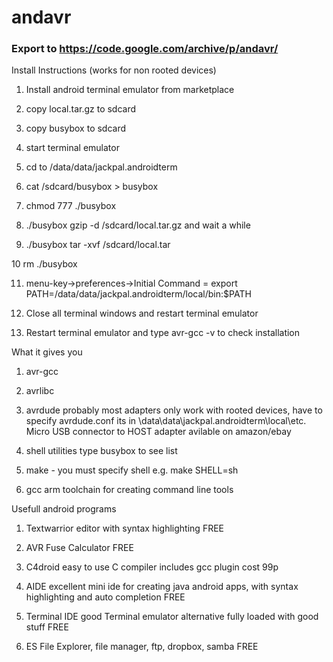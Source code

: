 # andavr

### Export to https://code.google.com/archive/p/andavr/

Install Instructions (works for non rooted devices)



1. Install android terminal emulator from marketplace

2. copy local.tar.gz to sdcard

3. copy busybox to sdcard

4. start terminal emulator

5. cd to /data/data/jackpal.androidterm

6. cat /sdcard/busybox > busybox

7. chmod 777 ./busybox

8. ./busybox gzip -d /sdcard/local.tar.gz and wait a while

9. ./busybox tar -xvf /sdcard/local.tar

10 rm ./busybox

11. menu-key->preferences->Initial Command = export PATH=/data/data/jackpal.androidterm/local/bin:$PATH

12. Close all terminal windows and restart terminal emulator

13. Restart terminal emulator and type avr-gcc -v to check installation



What it gives you



1. avr-gcc

2. avrlibc

3. avrdude probably most adapters only work with rooted devices, have to specify avrdude.conf its in \data\data\jackpal.androidterm\local\etc. Micro USB connector to HOST adapter avilable on amazon/ebay

4. shell utilities type busybox to see list

5. make - you must specify shell e.g. make SHELL=sh

6. gcc arm toolchain for creating command line tools 



Usefull android programs



1. Textwarrior editor with syntax highlighting FREE

2. AVR Fuse Calculator FREE

3. C4droid easy to use C compiler includes gcc plugin cost 99p

4. AIDE excellent mini ide for creating java android apps, with syntax highlighting and auto completion FREE

5. Terminal IDE good Terminal emulator alternative fully loaded with good stuff FREE

6. ES File Explorer, file manager, ftp, dropbox, samba FREE



